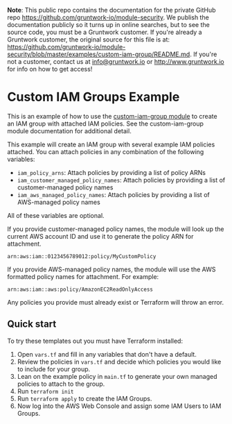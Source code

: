 **Note**: This public repo contains the documentation for the private GitHub repo <https://github.com/gruntwork-io/module-security>.
We publish the documentation publicly so it turns up in online searches, but to see the source code, you must be a Gruntwork customer.
If you're already a Gruntwork customer, the original source for this file is at: <https://github.com/gruntwork-io/module-security/blob/master/examples/custom-iam-group/README.md>.
If you're not a customer, contact us at <info@gruntwork.io> or <http://www.gruntwork.io> for info on how to get access!

# Custom IAM Groups Example

This is an example of how to use the [custom-iam-group module](/modules/custom-iam-group) to create an IAM group with attached IAM policies.
See the custom-iam-group module documentation for additional detail.

This example will create an IAM group with several example IAM policies attached. You can attach policies in any combination of the following variables:

- `iam_policy_arns`: Attach policies by providing a list of policy ARNs
- `iam_customer_managed_policy_names`: Attach policies by providing a list of customer-managed policy names
- `iam_aws_managed_policy_names`: Attach policies by providing a list of AWS-managed policy names

All of these variables are optional.

If you provide customer-managed policy names, the module will look up the current AWS account ID and use it to generate the policy ARN for attachment.

    arn:aws:iam::0123456789012:policy/MyCustomPolicy

If you provide AWS-managed policy names, the module will use the AWS formatted policy names for attachment. For example:

    arn:aws:iam::aws:policy/AmazonEC2ReadOnlyAccess

Any policies you provide must already exist or Terraform will throw an error.

## Quick start

To try these templates out you must have Terraform installed:

1. Open `vars.tf` and fill in any variables that don't have a default.
1. Review the policies in `vars.tf` and decide which policies you would like to include for your group.
1. Lean on the example policy in `main.tf` to generate your own managed policies to attach to the group.
1. Run `terraform init`
1. Run `terraform apply` to create the IAM Groups.
1. Now log into the AWS Web Console and assign some IAM Users to IAM Groups.
